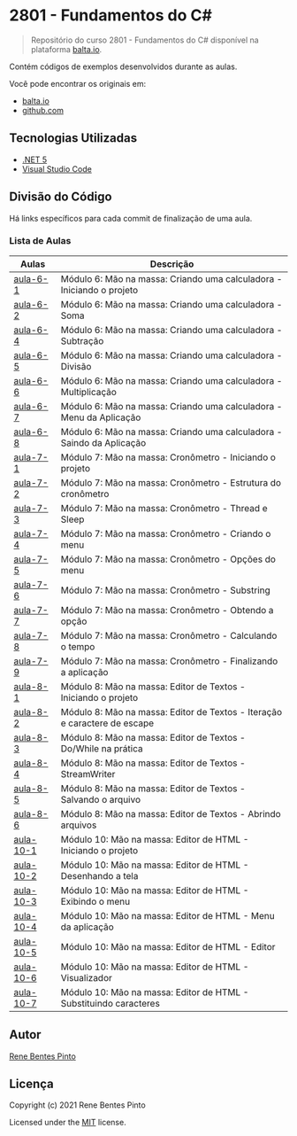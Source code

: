 # 2801 - Fundamentos do C\#

> Repositório do curso 2801 - Fundamentos do C# disponível na plataforma [balta.io](https://balta.io).

Contém códigos de exemplos desenvolvidos durante as aulas.

Você pode encontrar os originais em:

- [balta.io](https://balta.io/cursos/fundamentos-csharp)
- [github.com](https://github.com/balta-io/2801)

## Tecnologias Utilizadas

- [.NET 5](https://dotnet.microsoft.com/download)
- [Visual Studio Code](https://code.visualstudio.com/download)

## Divisão do Código

Há links específicos para cada commit de finalização de uma aula.

### Lista de Aulas

| Aulas                             | Descrição                                                                 |
| --------------------------------- | ------------------------------------------------------------------------- |
| [aula-6-1](../../commit/cd77a90)  | Módulo 6: Mão na massa: Criando uma calculadora - Iniciando o projeto     |
| [aula-6-2](../../commit/63971bf)  | Módulo 6: Mão na massa: Criando uma calculadora - Soma                    |
| [aula-6-4](../../commit/ef61209)  | Módulo 6: Mão na massa: Criando uma calculadora - Subtração               |
| [aula-6-5](../../commit/c04a45f)  | Módulo 6: Mão na massa: Criando uma calculadora - Divisão                 |
| [aula-6-6](../../commit/d5bbfb3)  | Módulo 6: Mão na massa: Criando uma calculadora - Multiplicação           |
| [aula-6-7](../../commit/7892d1d)  | Módulo 6: Mão na massa: Criando uma calculadora - Menu da Aplicação       |
| [aula-6-8](../../commit/106d7f4)  | Módulo 6: Mão na massa: Criando uma calculadora - Saindo da Aplicação     |
| [aula-7-1](../../commit/3299cba)  | Módulo 7: Mão na massa: Cronômetro - Iniciando o projeto                  |
| [aula-7-2](../../commit/50cc0fa)  | Módulo 7: Mão na massa: Cronômetro - Estrutura do cronômetro              |
| [aula-7-3](../../commit/370581b)  | Módulo 7: Mão na massa: Cronômetro - Thread e Sleep                       |
| [aula-7-4](../../commit/6684014)  | Módulo 7: Mão na massa: Cronômetro - Criando o menu                       |
| [aula-7-5](../../commit/f01368e)  | Módulo 7: Mão na massa: Cronômetro - Opções do menu                       |
| [aula-7-6](../../commit/41d292a)  | Módulo 7: Mão na massa: Cronômetro - Substring                            |
| [aula-7-7](../../commit/cb5d01d)  | Módulo 7: Mão na massa: Cronômetro - Obtendo a opção                      |
| [aula-7-8](../../commit/35df6bd)  | Módulo 7: Mão na massa: Cronômetro - Calculando o tempo                   |
| [aula-7-9](../../commit/8e348e7)  | Módulo 7: Mão na massa: Cronômetro - Finalizando a aplicação              |
| [aula-8-1](../../commit/b114895)  | Módulo 8: Mão na massa: Editor de Textos - Iniciando o projeto            |
| [aula-8-2](../../commit/eceff6e)  | Módulo 8: Mão na massa: Editor de Textos - Iteração e caractere de escape |
| [aula-8-3](../../commit/399ce53)  | Módulo 8: Mão na massa: Editor de Textos - Do/While na prática            |
| [aula-8-4](../../commit/a51b08d)  | Módulo 8: Mão na massa: Editor de Textos - StreamWriter                   |
| [aula-8-5](../../commit/095a355)  | Módulo 8: Mão na massa: Editor de Textos - Salvando o arquivo             |
| [aula-8-6](../../commit/fe13a8c)  | Módulo 8: Mão na massa: Editor de Textos - Abrindo arquivos               |
| [aula-10-1](../../commit/d22d817) | Módulo 10: Mão na massa: Editor de HTML - Iniciando o projeto             |
| [aula-10-2](../../commit/8c45fa9) | Módulo 10: Mão na massa: Editor de HTML - Desenhando a tela               |
| [aula-10-3](../../commit/97929db) | Módulo 10: Mão na massa: Editor de HTML - Exibindo o menu                 |
| [aula-10-4](../../commit/ce71f03) | Módulo 10: Mão na massa: Editor de HTML - Menu da aplicação               |
| [aula-10-5](../../commit/4fa19bd) | Módulo 10: Mão na massa: Editor de HTML - Editor                          |
| [aula-10-6](../../commit/6da585f) | Módulo 10: Mão na massa: Editor de HTML - Visualizador                    |
| [aula-10-7](../../commit/ad53b89) | Módulo 10: Mão na massa: Editor de HTML - Substituindo caracteres         |

## Autor

[Rene Bentes Pinto](http://github.com/renebentes)

## Licença

Copyright (c) 2021 Rene Bentes Pinto

Licensed under the [MIT](LICENSE) license.
